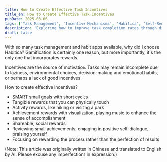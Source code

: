 ```yaml
---
title: How to Create Effective Task Incentives
title_en: How to Create Effective Task Incentives
pubDate: 2025-03-06
tags: ['Task Management', 'Incentive Mechanisms', 'Habitica', 'Self-Reward']
description: 'Exploring how to improve task completion rates through diverse reward mechanisms, sharing seven key strategies for effective motivation.'
draft: false
---
```


With so many task management and habit apps available, why did I choose Habitica? Gamification is certainly one reason, but more importantly, it's the only one that incorporates rewards.

Incentives are the source of motivation. Tasks may remain incomplete due to laziness, environmental choices, decision-making and emotional habits, or perhaps a lack of good incentives.

How to create effective incentives?
- SMART small goals with short cycles
- Tangible rewards that you can physically touch
- Activity rewards, like hiking or visiting a park
- Achievement rewards with visualization, playing music to enhance the sense of accomplishment
- Shareable, social rewards
- Reviewing small achievements, engaging in positive self-dialogue, praising yourself
- Focusing on rewarding the process rather than the perfection of results

(Note: This article was originally written in Chinese and translated to English by AI. Please excuse any imperfections in expression.)